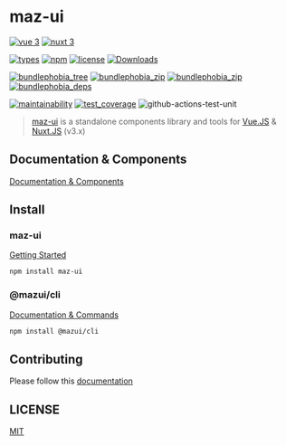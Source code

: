 # maz-ui

[![vue 3](https://img.shields.io/badge/vue-3-42b983.svg)](https://vuejs.org)
[![nuxt 3](https://img.shields.io/badge/nuxt-3-42b983.svg)](https://v3.nuxtjs.org/)

[![types](https://badgen.net/npm/types/maz-ui)](https://www.npmjs.com/package/maz-ui)
[![npm](https://img.shields.io/npm/v/maz-ui/latest.svg)](https://www.npmjs.com/package/maz-ui)
[![license](https://badgen.net/npm/license/lodash)](https://www.npmjs.com/package/maz-ui)
[![Downloads](https://badgen.net/npm/dm/maz-ui)](https://npm-stat.com/charts.html?package=maz-ui)

[![bundlephobia_tree](https://badgen.net/bundlephobia/tree-shaking/maz-ui)](https://bundlephobia.com/package/maz-ui)
[![bundlephobia_zip](https://badgen.net/bundlephobia/min/maz-ui)](https://bundlephobia.com/package/maz-ui)
[![bundlephobia_zip](https://badgen.net/bundlephobia/minzip/maz-ui)](https://bundlephobia.com/package/maz-ui)
[![bundlephobia_deps](https://badgen.net/bundlephobia/dependency-count/maz-ui)](https://bundlephobia.com/package/maz-ui)

[![maintainability](https://api.codeclimate.com/v1/badges/6b27047dcf150ccddfac/maintainability)](https://codeclimate.com/github/LouisMazel/maz-ui/maintainability)
[![test_coverage](https://api.codeclimate.com/v1/badges/6b27047dcf150ccddfac/test_coverage)](https://codeclimate.com/github/LouisMazel/maz-ui/test_coverage)
![github-actions-test-unit](https://github.com/LouisMazel/maz-ui/actions/workflows/lib-test-unit.yml/badge.svg)

> [maz-ui](https://maz-ui.com/) is a standalone components library and tools for [Vue.JS](https://vuejs.org) & [Nuxt.JS](https://nuxtjs.org/) (v3.x)

## Documentation & Components

[Documentation & Components](https://maz-ui.com/)

## Install

### maz-ui

[Getting Started](https://maz-ui.com/guide/getting-started)

```bash
npm install maz-ui
```

### @mazui/cli

[Documentation & Commands](https://maz-ui.com/guide/cli)

```bash
npm install @mazui/cli
```

## Contributing

Please follow this [documentation](./CONTRIBUTING.md)

## LICENSE

[MIT](LICENSE)
